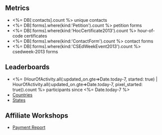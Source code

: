 ## Metrics

- <%= DB[:contacts].count %> unique contacts
- <%= DB[:forms].where(kind:'Petition').count %> petition forms
- <%= DB[:forms].where(kind:'HocCertificate2013').count %> hour-of-code certificates
- <%= DB[:forms].where(kind:'ContactForm').count %> contact forms
- <%= DB[:forms].where(kind:'CSEdWeekEvent2013').count %> csedweek-2013 forms

## Leaderboards

- <%= (HourOfActivity.all(:updated_on.gte=>Date.today-7, started: true) | HourOfActivity.all(:updated_on.gte=>Date.today-7, pixel_started: true)).count %> participants since <%= Date.today-7 %>
- [Countries](/private/countries_leaderboard)
- [States](/private/states_leaderboard)

## Affiliate Workshops

- [Payment Report](/private/professional-development-workshop-report)
